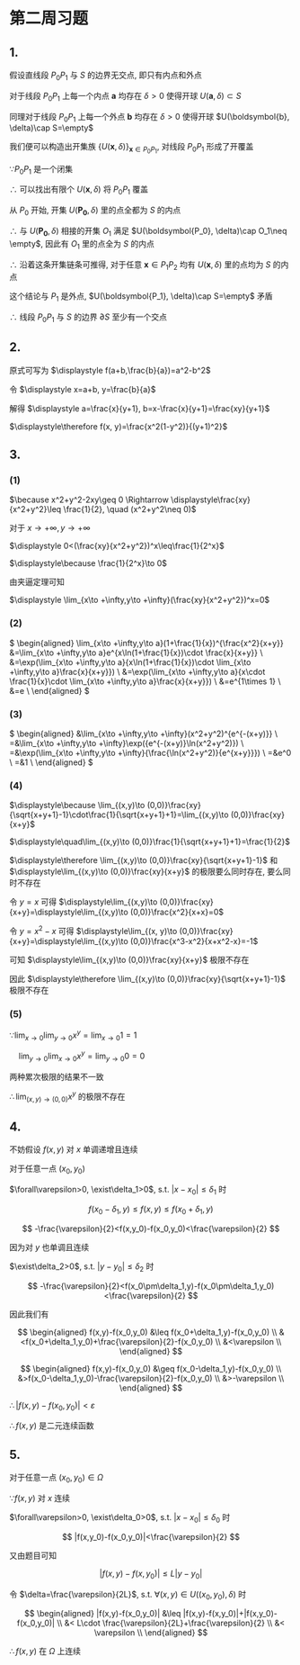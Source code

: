 # 第二周习题

## 1.

假设直线段 $P_0P_1$ 与 $S$ 的边界无交点, 即只有内点和外点

对于线段 $P_0P_1$ 上每一个内点 $\boldsymbol{a}$ 均存在 $\delta>0$ 使得开球 $U(\boldsymbol{a}, \delta)\subset S$

同理对于线段 $P_0P_1$ 上每一个外点 $\boldsymbol{b}$ 均存在 $\delta>0$ 使得开球 $U(\boldsymbol{b}, \delta)\cap S=\empty$

我们便可以构造出开集族 $\{U(\boldsymbol{x}, \delta)\}_{\boldsymbol{x}\in P_0P_1}$, 对线段 $P_0P_1$ 形成了开覆盖

$\because P_0P_1$ 是一个闭集

$\therefore$ 可以找出有限个 $U(\boldsymbol{x}, \delta)$ 将 $P_0P_1$ 覆盖

从 $P_0$ 开始, 开集 $U(\boldsymbol{P_0}, \delta)$ 里的点全都为 $S$ 的内点

$\therefore$ 与 $U(\boldsymbol{P_0}, \delta)$ 相接的开集 $O_1$ 满足 $U(\boldsymbol{P_0}, \delta)\cap O_1\neq \empty$, 因此有 $O_1$ 里的点全为 $S$ 的内点

$\therefore$ 沿着这条开集链条可推得, 对于任意 $\boldsymbol{x}\in P_1P_2$ 均有 $U(\boldsymbol{x}, \delta)$ 里的点均为 $S$ 的内点

这个结论与 $P_1$ 是外点, $U(\boldsymbol{P_1}, \delta)\cap S=\empty$ 矛盾

$\therefore$ 线段 $P_0P_1$ 与 $S$ 的边界 $\partial S$ 至少有一个交点


## 2.

原式可写为 $\displaystyle f(a+b,\frac{b}{a})=a^2-b^2$

令 $\displaystyle x=a+b, y=\frac{b}{a}$

解得 $\displaystyle a=\frac{x}{y+1}, b=x-\frac{x}{y+1}=\frac{xy}{y+1}$

$\displaystyle\therefore f(x, y)=\frac{x^2(1-y^2)}{(y+1)^2}$


## 3.

### (1)

$\because x^2+y^2-2xy\geq 0 \Rightarrow \displaystyle\frac{xy}{x^2+y^2}\leq \frac{1}{2}, \quad (x^2+y^2\neq 0)$

对于 $x\to+\infty, y\to+\infty$

$\displaystyle 0<(\frac{xy}{x^2+y^2})^x\leq\frac{1}{2^x}$

$\displaystyle\because \frac{1}{2^x}\to 0$

由夹逼定理可知

$\displaystyle \lim_{x\to +\infty,y\to +\infty}(\frac{xy}{x^2+y^2})^x=0$

### (2)

$
\begin{aligned}
\lim_{x\to +\infty,y\to a}(1+\frac{1}{x})^{\frac{x^2}{x+y}}
&=\lim_{x\to +\infty,y\to a}e^{x\ln(1+\frac{1}{x})\cdot \frac{x}{x+y}} \\
&=\exp(\lim_{x\to +\infty,y\to a}{x\ln(1+\frac{1}{x})\cdot \lim_{x\to +\infty,y\to a}\frac{x}{x+y}}) \\
&=\exp(\lim_{x\to +\infty,y\to a}{x\cdot \frac{1}{x}\cdot \lim_{x\to +\infty,y\to a}\frac{x}{x+y}}) \\
&=e^{1\times 1} \\
&=e \\
\end{aligned}
$

### (3)

$
\begin{aligned}
&\lim_{x\to +\infty,y\to +\infty}(x^2+y^2)^{e^{-(x+y)}} \\
=&\lim_{x\to +\infty,y\to +\infty}\exp({e^{-(x+y)}\ln(x^2+y^2)}) \\
=&\exp(\lim_{x\to +\infty,y\to +\infty}{\frac{\ln(x^2+y^2)}{e^{x+y}}}) \\
=&e^0 \\
=&1 \\
\end{aligned}
$

### (4)

$\displaystyle\because \lim_{(x,y)\to (0,0)}\frac{xy}{\sqrt{x+y+1}-1}\cdot\frac{1}{\sqrt{x+y+1}+1}=\lim_{(x,y)\to (0,0)}\frac{xy}{x+y}$

$\displaystyle\quad\lim_{(x,y)\to (0,0)}\frac{1}{\sqrt{x+y+1}+1}=\frac{1}{2}$

$\displaystyle\therefore \lim_{(x,y)\to (0,0)}\frac{xy}{\sqrt{x+y+1}-1}$ 和 $\displaystyle\lim_{(x,y)\to (0,0)}\frac{xy}{x+y}$ 的极限要么同时存在, 要么同时不存在

令 $y = x$ 可得 $\displaystyle\lim_{(x,y)\to (0,0)}\frac{xy}{x+y}=\displaystyle\lim_{(x,y)\to (0,0)}\frac{x^2}{x+x}=0$

令 $y = x^2-x$ 可得 $\displaystyle\lim_{(x, y)\to (0,0)}\frac{xy}{x+y}=\displaystyle\lim_{(x,y)\to (0,0)}\frac{x^3-x^2}{x+x^2-x}=-1$

可知 $\displaystyle\lim_{(x,y)\to (0,0)}\frac{xy}{x+y}$ 极限不存在

因此 $\displaystyle\therefore \lim_{(x,y)\to (0,0)}\frac{xy}{\sqrt{x+y+1}-1}$ 极限不存在


### (5)

$\because\displaystyle\lim_{x\to 0}\lim_{y\to 0}x^y=\lim_{x\to 0}1=1$

$\quad\displaystyle\lim_{y\to 0}\lim_{x\to 0}x^y=\lim_{y\to 0}0=0$

两种累次极限的结果不一致

$\therefore\displaystyle\lim_{(x,y)\to (0,0)}x^y$ 的极限不存在

## 4.

不妨假设 $f(x,y)$ 对 $x$ 单调递增且连续

对于任意一点 $(x_0,y_0)$

$\forall\varepsilon>0, \exist\delta_1>0$, s.t. $|x-x_0|\leq \delta_1$ 时

$$
f(x_0-\delta_1,y)\leq f(x,y)\leq f(x_0+\delta_1,y)
$$

$$
-\frac{\varepsilon}{2}<f(x,y_0)-f(x_0,y_0)<\frac{\varepsilon}{2}
$$

因为对 $y$ 也单调且连续

$\exist\delta_2>0$, s.t. $|y-y_0|\leq \delta_2$ 时

$$
-\frac{\varepsilon}{2}<f(x_0\pm\delta_1,y)-f(x_0\pm\delta_1,y_0)<\frac{\varepsilon}{2}
$$

因此我们有

$$
\begin{aligned}
f(x,y)-f(x_0,y_0)
&\leq f(x_0+\delta_1,y)-f(x_0,y_0) \\
&<f(x_0+\delta_1,y_0)+\frac{\varepsilon}{2}-f(x_0,y_0) \\
&<\varepsilon \\
\end{aligned}
$$

$$
\begin{aligned}
f(x,y)-f(x_0,y_0)
&\geq f(x_0-\delta_1,y)-f(x_0,y_0) \\
&>f(x_0-\delta_1,y_0)-\frac{\varepsilon}{2}-f(x_0,y_0) \\
&>-\varepsilon \\
\end{aligned}
$$

$\therefore |f(x,y)-f(x_0,y_0)|<\varepsilon$

$\therefore f(x,y)$ 是二元连续函数


## 5.

对于任意一点 $(x_0,y_0)\in \Omega$

$\because f(x,y)$ 对 $x$ 连续

$\forall\varepsilon>0, \exist\delta_0>0$, s.t. $|x-x_0|\leq \delta_0$ 时

$$
|f(x,y_0)-f(x_0,y_0)|<\frac{\varepsilon}{2}
$$

又由题目可知

$$
|f(x,y)-f(x,y_0)|\leq L|y-y_0|
$$

令 $\delta=\frac{\varepsilon}{2L}$, s.t. $\forall(x,y)\in U((x_0,y_0),\delta)$ 时

$$
\begin{aligned}
|f(x,y)-f(x_0,y_0)|
&\leq |f(x,y)-f(x,y_0)|+|f(x,y_0)-f(x_0,y_0)| \\
&< L\cdot \frac{\varepsilon}{2L}+\frac{\varepsilon}{2} \\
&< \varepsilon \\
\end{aligned}
$$


$\therefore f(x,y)$ 在 $\Omega$ 上连续

